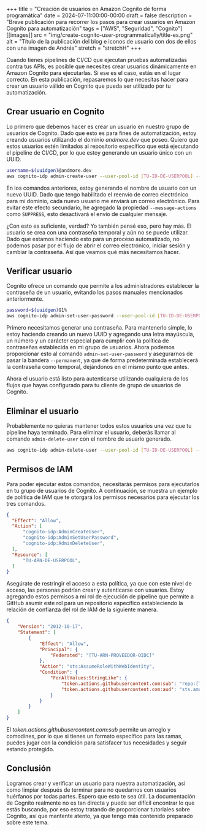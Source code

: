 +++
title = "Creación de usuarios en Amazon Cognito de forma programática"
date = 2024-07-11:00:00-00:00
draft = false
description = "Breve publicación para recorrer los pasos para crear usuarios en Amazon Cognito para automatización"
tags = ["AWS", "Seguridad", "Cognito"]
[[images]]
  src = "img/create-cognito-user-programmatically/title-es.png"
  alt = "Título de la publicación del blog e iconos de usuario con dos de ellos con una imagen de Andrés"
  stretch = "stretchH"
+++

Cuando tienes pipelines de CI/CD que ejecutan pruebas automatizadas contra tus APIs, es posible que necesites crear usuarios dinámicamente en Amazon Cognito para ejecutarlas. Si ese es el caso, estás en el lugar correcto. En esta publicación, repasaremos lo que necesitas hacer para crear un usuario válido en Cognito que pueda ser utilizado por tu automatización.

## Crear usuario en Cognito
Lo primero que debemos hacer es crear un usuario en nuestro grupo de usuarios de Cognito. Dado que esto es para fines de automatización, estoy creando usuarios utilizando el dominio *andmore.dev* que poseo. Quiero que estos usuarios estén limitados al repositorio específico que está ejecutando el pipeline de CI/CD, por lo que estoy generando un usuario único con un UUID.

```bash
username=$(uuidgen)@andmore.dev
aws cognito-idp admin-create-user --user-pool-id [TU-ID-DE-USERPOOL] --username $username --message-action SUPPRESS
```
En los comandos anteriores, estoy generando el nombre de usuario con un nuevo UUID. Dado que tengo habilitado el reenvío de correo electrónico para mi dominio, cada nuevo usuario me enviará un correo electrónico. Para evitar este efecto secundario, he agregado la propiedad `--message-actions` como `SUPPRESS`, esto desactivará el envío de cualquier mensaje.

¿Con esto es suficiente, verdad? Yo también pensé eso, pero hay más. El usuario se crea con una contraseña temporal y aún no se puede utilizar. Dado que estamos haciendo esto para un proceso automatizado, no podemos pasar por el flujo de abrir el correo electrónico, iniciar sesión y cambiar la contraseña. Así que veamos qué más necesitamos hacer.

## Verificar usuario
Cognito ofrece un comando que permite a los administradores establecer la contraseña de un usuario, evitando los pasos manuales mencionados anteriormente.

```bash
password=$(uuidgen)G1%
aws cognito-idp admin-set-user-password --user-pool-id [TU-ID-DE-USERPOOL] --username $username  --password $password --permanent
```
Primero necesitamos generar una contraseña. Para mantenerlo simple, lo estoy haciendo creando un nuevo UUID y agregando una letra mayúscula, un número y un carácter especial para cumplir con la política de contraseñas establecida en mi grupo de usuarios. Ahora podemos proporcionar esto al comando `admin-set-user-password` y asegurarnos de pasar la bandera `--permanent`, ya que de forma predeterminada establecerá la contraseña como temporal, dejándonos en el mismo punto que antes.

Ahora el usuario está listo para autenticarse utilizando cualquiera de los flujos que hayas configurado para tu cliente de grupo de usuarios de Cognito.

## Eliminar el usuario
Probablemente no quieras mantener todos estos usuarios una vez que tu pipeline haya terminado. Para eliminar el usuario, deberás llamar al comando `admin-delete-user` con el nombre de usuario generado.
```bash
aws cognito-idp admin-delete-user --user-pool-id [TU-ID-DE-USERPOOL] --username $username
```

## Permisos de IAM
Para poder ejecutar estos comandos, necesitarás permisos para ejecutarlos en tu grupo de usuarios de Cognito. A continuación, se muestra un ejemplo de política de IAM que te otorgará los permisos necesarios para ejecutar los tres comandos.
```json
{
  "Effect": "Allow",
  "Action": [
      "cognito-idp:AdminCreateUser",
      "cognito-idp:AdminSetUserPassword",
      "cognito-idp:AdminDeleteUser",
  ],
  "Resource": [
      "TU-ARN-DE-USERPOOL",
  ]
}
```

Asegúrate de restringir el acceso a esta política, ya que con este nivel de acceso, las personas podrían crear y autenticarse con usuarios. Estoy agregando estos permisos a mi rol de ejecución de pipeline que permite a GitHub asumir este rol para un repositorio específico estableciendo la relación de confianza del rol de IAM de la siguiente manera.

```json
{
    "Version": "2012-10-17",
    "Statement": [
        {
            "Effect": "Allow",
            "Principal": {
                "Federated": "[TU-ARN-PROVEEDOR-OIDC]"
            },
            "Action": "sts:AssumeRoleWithWebIdentity",
            "Condition": {
                "ForAllValues:StringLike": {
                    "token.actions.githubusercontent.com:sub": "repo:[TU-ORG]/[TU-REPOSITORIO]:ref:refs/heads/[RAMA-PERMITIDA]",
                    "token.actions.githubusercontent.com:aud": "sts.amazonaws.com"
                }
            }
        }
    ]
}
```

El *token.actions.githubusercontent.com:sub* permite un arreglo y comodines, por lo que si tienes un formato específico para las ramas, puedes jugar con la condición para satisfacer tus necesidades y seguir estando protegido.

## Conclusión
Logramos crear y verificar un usuario para nuestra automatización, así como limpiar después de terminar para no quedarnos con usuarios huérfanos por todas partes.
Espero que esto te sea útil. La documentación de Cognito realmente no es tan directa y puede ser difícil encontrar lo que estás buscando, por eso estoy tratando de proporcionar tutoriales sobre Cognito, así que mantente atento, ya que tengo más contenido preparado sobre este tema.